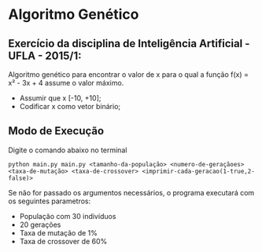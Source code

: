 # Algoritmo Genético

## Exercício da disciplina de Inteligência Artificial - UFLA - 2015/1:

Algoritmo genético para encontrar o valor de x para o qual a função f(x) = x² - 3x + 4 assume o valor máximo.

- Assumir que x [-10, +10];
- Codificar x como vetor binário;

## Modo de Execução
Digite o comando abaixo no terminal

`python main.py main.py <tamanho-da-população> <numero-de-geraçãoes> <taxa-de-mutação> <taxa-de-crossover> <imprimir-cada-geracao(1-true,2-false)>`

Se não for passado os argumentos necessários, o programa executará com os seguintes parametros:
- População com 30 indivíduos
- 20 gerações
- Taxa de mutação de 1%
- Taxa de crossover de 60%
